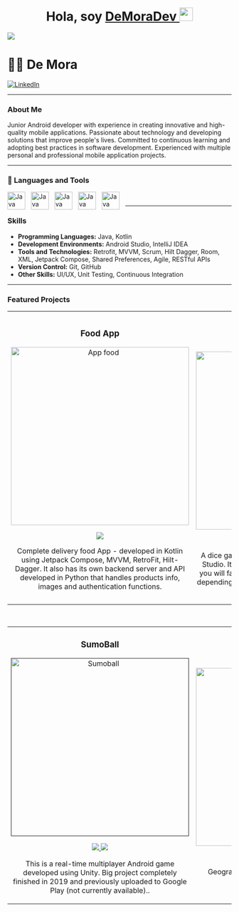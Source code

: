 <div align="center">
<h1 align="center">Hola, soy <a href="https://aristi.dev">DeMoraDev <img src="https://media3.giphy.com/media/v1.Y2lkPTc5MGI3NjExZmNiazFuNXBjeXFrNmJ5OG4weWEyd2s5dXBqNHJzNmJ6N3Fub2IxdCZlcD12MV9pbnRlcm5hbF9naWZfYnlfaWQmY3Q9cw/UQJlZ2OcaCA2RLfGiZ/giphy.webp" width="30" ></a> </h1> 
</div>
<img src="https://github.com/user-attachments/assets/2b0a29d4-e465-4f09-a5fc-24f2109f3e3e">



# 🏄‍♂️ De Mora
[![LinkedIn](https://img.shields.io/badge/LinkedIn-DeMora-blue)](https://www.linkedin.com/in/julio-de-mora/)

---

### About Me

Junior Android developer with experience in creating innovative and high-quality mobile applications. Passionate about technology and developing solutions that improve people's lives. Committed to continuous learning and adopting best practices in software development. Experienced with multiple personal and professional mobile application projects.

---

### 🧰 Languages and Tools

<img align="left" alt="Java" width="40px" style="padding-right:10px;" src="https://cdn.jsdelivr.net/gh/devicons/devicon/icons/java/java-original.svg"/>
<img align="left" alt="Java" width="40px" style="padding-right:10px;" src="https://cdn.jsdelivr.net/gh/devicons/devicon@latest/icons/kotlin/kotlin-original.svg" />
<img align="left" alt="Java" width="40px" style="padding-right:10px;" src="https://cdn.jsdelivr.net/gh/devicons/devicon@latest/icons/xml/xml-original.svg" />
<img align="left" alt="Java" width="40px" style="padding-right:10px;" src="https://cdn.jsdelivr.net/gh/devicons/devicon@latest/icons/jetpackcompose/jetpackcompose-original-wordmark.svg" />
<img align="left" alt="Java" width="40px" style="padding-right:10px;" src="https://cdn.jsdelivr.net/gh/devicons/devicon@latest/icons/androidstudio/androidstudio-original.svg" />
<br />

---

### Skills

- **Programming Languages:** Java, Kotlin
- **Development Environments:** Android Studio, IntelliJ IDEA
- **Tools and Technologies:** Retrofit, MVVM, Scrum, Hilt Dagger, Room, XML, Jetpack Compose, Shared Preferences, Agile, RESTful APIs
- **Version Control:** Git, GitHub
- **Other Skills:** UI/UX, Unit Testing, Continuous Integration

---

### Featured Projects

<table>
<tr>
<td width="50%">
<h3 align="center">Food App </h3>
<div align="center">
<a href="https://github.com/DeMoraDev/my-food-app" target="_blank"><img src="https://github.com/user-attachments/assets/10a07355-a399-4742-a18b-248e605e3498" width="400" alt="App food"></a>
<p>
<a href="https://github.com/DeMoraDev/my-food-app" target="_blank">
<img src="https://img.shields.io/badge/CÓDIGO-ff9?style=for-the-badge&logo=github&logoColor=black">
</a>
</p>
<p>Complete delivery food App</strong> - developed in Kotlin using Jetpack Compose, MVVM, RetroFit, Hilt-Dagger. It also has its own backend server and API developed in Python that handles products info, images and authentication functions.</p>
</div>
                                                                                      
</td>

<td width="50%">
               <br>
<h3 align="center">Matatena</h3>
<div align="center">                                       
<a href="https://github.com/DeMoraDev/matatena" target="_blank"><img src="https://github.com/user-attachments/assets/dce9a3cc-4f46-40d4-8754-3ab9f8f29a3c" width="400" alt="Matatena"></a>
<br>
<p>
<a href="https://github.com/DeMoraDev/matatena" target="_blank">
<img src="https://img.shields.io/badge/C%C3%93DIGO-80ffaa?style=for-the-badge&logo=github&logoColor=black">
</a>
</p>
</p>A dice game made in Java and XML using Android Studio. It is a game of chance and strategy where you will face an AI opponent that varies in difficulty depending on the enemy. There's gambling and cats :)</p>

</div>                                                             
</table>                                                                                 
</div>
<br>

<table>
<tr>
<td width="50%">
<h3 align="center">SumoBall</h3>
<div align="center">
<a href="" target="_blank"><img src="https://github.com/user-attachments/assets/817b9249-e75f-4b46-b580-d7195de83570" width="400" alt="Sumoball"></a>
<p>
<a href="" target="_blank">
<img src="https://img.shields.io/badge/CÓDIGO-ff9?style=for-the-badge&logo=github&logoColor=black">
</a>
<a href="https://www.youtube.com/watch?v=Fn4OgxTEeDo" target="_blank">
<img src="https://img.shields.io/badge/-Youtube-green?style=for-the-badge&color=fbfc40">
</a>
</p>
<p>This is a real-time multiplayer Android game developed using Unity. Big project completely finished in 2019 and previously uploaded to Google Play (not currently available)..</p>
</div>
                                                                                      
</td>       

<td width="50%">
<h3 align="center">Geography game</h3>
<div align="center">
<a href="https://github.com/DeMoraDev/Capitales" target="_blank"><img src="" width="400" alt="Capitales y banderas"></a>
<p>
<a href="https://github.com/DeMoraDev/Capitales" target="_blank">
<img src="https://img.shields.io/badge/C%C3%93DIGO-cfaae0?style=for-the-badge&logo=github&logoColor=black">
</a>
</p>
<p>Geography quiz game made with Java/XML in Android Studio.</p>
</div>
                                                                                      
</td>  
</table>                                                                                 
</div>
<br>

